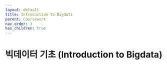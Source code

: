 ```yaml
---
layout: default
title: Introduction to Bigdata
parent: Coursework
nav_order: 3
has_children: true
---
```

# 빅데이터 기초 (Introduction to Bigdata)